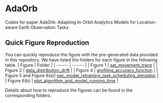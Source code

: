 # AdaOrb
Codes for paper AdaOrb: Adapting In-Orbit Analytics Models for Location-aware Earth Observation Tasks

## Quick Figure Reproduction
You can quickly reproduce the figure with the pre-generated data provided in this repository.
We have listed the folders for each figure in the following table.
| Figure | Folder |
| ------ | ------ |
| Figure 1 | [sat_movement_trace](sat_movement_trace) |
| Figure 2 | [data_distribution_drift](data_distribution_drift) |
| Figure 4 | [profiling_accuracy_function](profiling_accuracy_function) |
| Figure 5 and Figure 6(a)| [oec_model_retraining_task_scheduling_simulator](oec_model_retraining_task_scheduling_simulator) |
| Figure 6(b) | [plot_algorithm_and_model_running_time](plot_algorithm_and_model_running_time) |


Details about how to reproduce the figures can be found in the corresponding folders.